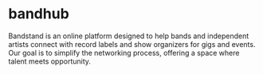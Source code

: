 # bandhub
Bandstand is an online platform designed to help bands and independent artists connect with record labels and show organizers for gigs and events. Our goal is to simplify the networking process, offering a space where talent meets opportunity.
